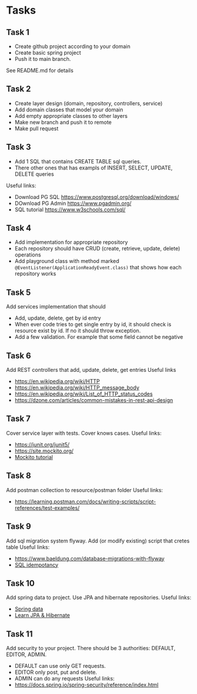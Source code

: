 # Tasks

## Task 1
* Create github project according to your domain
* Create basic spring project
* Push it to main branch.

See README.md for details 

## Task 2
* Create layer design (domain, repository, controllers, service)
* Add domain classes that model your domain
* Add empty appropriate classes to other layers
* Make new branch and push it to remote
* Make pull request

## Task 3
* Add 1 SQL  that contains CREATE TABLE sql queries. 
* There other ones that has exampls of INSERT, SELECT, UPDATE, DELETE queries

Useful links:
* Download PG SQL https://www.postgresql.org/download/windows/
* DOwnload PG Admin https://www.pgadmin.org/
* SQL tutorial https://www.w3schools.com/sql/

## Task 4
* Add implementation for appropriate repository
* Each repository should have CRUD (create, retrieve, update, delete) operations
* Add playground class with method marked `@EventListener(ApplicationReadyEvent.class)` that shows how each repository works

## Task 5
Add services implementation that should
* Add, update, delete, get by id entry
* When ever code tries to get single entry by id, it should check is resource exist by id. If no it should throw exception.
* Add a few validation. For example that some field cannot be negative

## Task 6
Add REST controllers that add, update, delete, get entries 
Useful links
* https://en.wikipedia.org/wiki/HTTP 
* https://en.wikipedia.org/wiki/HTTP_message_body
* https://en.wikipedia.org/wiki/List_of_HTTP_status_codes 
* https://dzone.com/articles/common-mistakes-in-rest-api-design

## Task 7
Cover service layer with tests. Cover knows cases.
Useful links:
* https://junit.org/junit5/
* https://site.mockito.org/ 
* [Mockito tutorial](https://www.baeldung.com/mockito-series)

## Task 8
Add postman collection to resource/postman folder
Useful links:
* https://learning.postman.com/docs/writing-scripts/script-references/test-examples/

## Task 9
Add sql migration system flyway. Add (or modify existing) script that cretes table
Useful links:
* https://www.baeldung.com/database-migrations-with-flyway
* [SQL idempotancy](https://medium.com/full-stack-architecture/idempotent-sql-ddl-ca354a1eee62)

## Task 10
Add spring data to project. Use JPA and hibernate repositories.
Useful links:
* [Spring data](https://spring.io/guides/gs/accessing-data-jpa/)
* [Learn JPA & Hibernate](https://www.baeldung.com/learn-jpa-hibernate)

## Task 11 
Add security to your project. There should be 3 authorities: DEFAULT, EDITOR, ADMIN. 
* DEFAULT can use only GET requests. 
* EDITOR only post, put and delete. 
* ADMIN can do any requests
Useful links:
* https://docs.spring.io/spring-security/reference/index.html
